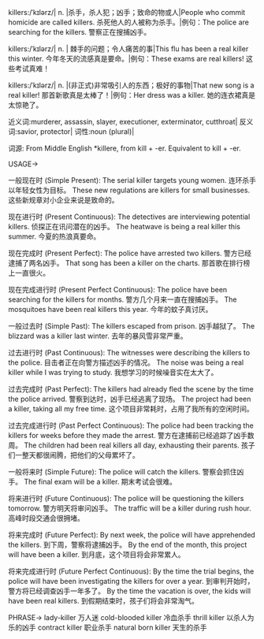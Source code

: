 killers:/ˈkɪlərz/| n. |杀手，杀人犯；凶手；致命的物或人|People who commit homicide are called killers. 杀死他人的人被称为杀手。|例句：The police are searching for the killers. 警察正在搜捕凶手。

killers:/ˈkɪlərz/| n. | 棘手的问题；令人痛苦的事|This flu has been a real killer this winter. 今年冬天的流感真是要命。|例句：These exams are real killers! 这些考试真难！


killers:/ˈkɪlərz/| n. |(非正式)非常吸引人的东西；极好的事物|That new song is a real killer! 那首新歌真是太棒了！|例句：Her dress was a killer. 她的连衣裙真是太惊艳了。


近义词:murderer, assassin, slayer, executioner, exterminator, cutthroat|
反义词:savior, protector|
词性:noun (plural)|


词源: From Middle English *killere, from kill + -er. Equivalent to kill +‎ -er.


USAGE->

一般现在时 (Simple Present):
The serial killer targets young women.  连环杀手以年轻女性为目标。
These new regulations are killers for small businesses. 这些新规章对小企业来说是致命的。

现在进行时 (Present Continuous):
The detectives are interviewing potential killers.  侦探正在讯问潜在的凶手。
The heatwave is being a real killer this summer.  今夏的热浪真要命。

现在完成时 (Present Perfect):
The police have arrested two killers. 警方已经逮捕了两名凶手。
That song has been a killer on the charts. 那首歌在排行榜上一直很火。


现在完成进行时 (Present Perfect Continuous):
The police have been searching for the killers for months. 警方几个月来一直在搜捕凶手。
The mosquitoes have been real killers this year. 今年的蚊子真讨厌。


一般过去时 (Simple Past):
The killers escaped from prison. 凶手越狱了。
The blizzard was a killer last winter. 去年的暴风雪非常严重。


过去进行时 (Past Continuous):
The witnesses were describing the killers to the police. 目击者正在向警方描述凶手的情况。
The noise was being a real killer while I was trying to study. 我想学习的时候噪音实在太大了。


过去完成时 (Past Perfect):
The killers had already fled the scene by the time the police arrived. 警察到达时，凶手已经逃离了现场。
The project had been a killer, taking all my free time. 这个项目非常耗时，占用了我所有的空闲时间。


过去完成进行时 (Past Perfect Continuous):
The police had been tracking the killers for weeks before they made the arrest. 警方在逮捕前已经追踪了凶手数周。
The children had been real killers all day, exhausting their parents. 孩子们一整天都很闹腾，把他们的父母累坏了。


一般将来时 (Simple Future):
The police will catch the killers. 警察会抓住凶手。
The final exam will be a killer. 期末考试会很难。


将来进行时 (Future Continuous):
The police will be questioning the killers tomorrow. 警方明天将审问凶手。
The traffic will be a killer during rush hour. 高峰时段交通会很拥堵。


将来完成时 (Future Perfect):
By next week, the police will have apprehended the killers. 到下周，警察将逮捕凶手。
By the end of the month, this project will have been a killer. 到月底，这个项目将会非常累人。


将来完成进行时 (Future Perfect Continuous):
By the time the trial begins, the police will have been investigating the killers for over a year. 到审判开始时，警方将已经调查凶手一年多了。
By the time the vacation is over, the kids will have been real killers. 到假期结束时，孩子们将会非常淘气。


PHRASE->
lady-killer  万人迷
cold-blooded killer  冷血杀手
thrill killer  以杀人为乐的凶手
contract killer  职业杀手
natural born killer  天生的杀手
